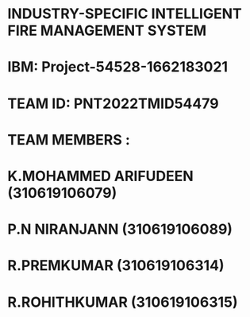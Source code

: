 # INDUSTRY-SPECIFIC INTELLIGENT FIRE MANAGEMENT SYSTEM
# IBM: Project-54528-1662183021
# TEAM ID: PNT2022TMID54479
# TEAM MEMBERS : 
# K.MOHAMMED ARIFUDEEN (310619106079)
# P.N NIRANJANN (310619106089)
# R.PREMKUMAR (310619106314)
# R.ROHITHKUMAR (310619106315)  
